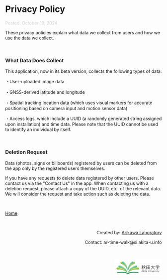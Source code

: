 # Privacy Policy

<p style="color: #d3d3d3;">
  Posted: October 19, 2024
</p>

These privacy policies explain what data we collect from users and how we use the data we collect.

<br>

### What Data Does Collect
This application, now in its beta version, collects the following types of data:

・User-uploaded image data

・GNSS-derived latitude and longitude

・Spatial tracking location data (which uses visual markers for accurate positioning based on camera input and motion sensor data)

・Access logs, which include a UUID (a randomly generated string assigned upon installation) and time data. Please note that the UUID cannot be used to identify an individual by itself.

<br>

### Deletion Request
Data (photos, signs or billboards) registered by users can be deleted from the app only by the registered users themselves.

If you have any requests to delete data registered by other users. Please contact us via the "Contact Us" in the app. When contacting us with a deletion request, please attach a copy of the UUID, etc. of the relevant data. We will consider the request and take action such as deleting the data.

<br>

[Home](https://artimewalk.github.io/site)

<br>

<p style= 'text-align: right;'>
  Created by: <a href="https://top.ie.akita-u.ac.jp/lab/" target="_blank">Arikawa Laboratory</a>
</p>

<p style= 'text-align: right;'>
  Contact: ar-time-walk@si.akita-u.info
</p>

<br>

<p style= 'text-align: right;'>
  <a href="https://www.akita-u.ac.jp/honbu/" target="_blank"><img src="images/au_logo.jpg" width= "30%" ></a>
</p>

